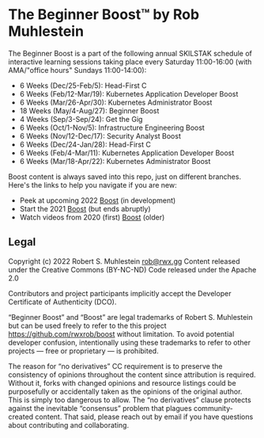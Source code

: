 # The Beginner Boost™ by Rob Muhlestein

The Beginner Boost is a part of the following annual SKILSTAK schedule
of interactive learning sessions taking place every Saturday
11:00-16:00 (with AMA/"office hours" Sundays 11:00-14:00):

* 6  Weeks (Dec/25-Feb/5):  Head-First C
* 6  Weeks (Feb/12-Mar/19): Kubernetes Application Developer Boost
* 6  Weeks (Mar/26-Apr/30): Kubernetes Administrator Boost
* 18 Weeks (May/4-Aug/27):  Beginner Boost 
* 4  Weeks (Sep/3-Sep/24):  Get the Gig 
* 6  Weeks (Oct/1-Nov/5):   Infrastructure Engineering Boost
* 6  Weeks (Nov/12-Dec/17): Security Analyst Boost
* 6  Weeks (Dec/24-Jan/28): Head-First C
* 6  Weeks (Feb/4-Mar/11):  Kubernetes Application Developer Boost
* 6  Weeks (Mar/18-Apr/22): Kubernetes Administrator Boost

Boost content is always saved into this repo, just on different
branches. Here's the links to help you navigate if you are new:

* Peek at upcoming 2022 [Boost][2022] (in development)
* Start the 2021 [Boost][2021] (but ends abruptly)
* Watch videos from 2020 (first) [Boost][2020] (older)

[2022]: <https://github.com/rwxrob/boost/tree/2022>
[2021]: <https://github.com/rwxrob/boost/tree/old-20210722>
[2020]: <https://youtu.be/CI-FE2bKr7c>

## Legal

Copyright (c) 2022 Robert S. Muhlestein <rob@rwx.gg>
Content released under the Creative Commons (BY-NC-ND)
Code released under the Apache 2.0

Contributors and project participants implicitly accept the Developer
Certificate of Authenticity (DCO).

“Beginner Boost” and “Boost” are legal trademarks of Robert S.
Muhlestein but can be used freely to refer to the this project
https://github.com/rwxrob/boost without limitation. To avoid potential
developer confusion, intentionally using these trademarks to refer to
other projects — free or proprietary — is prohibited.

The reason for “no derivatives” CC requirement is to preserve the
consistency of opinions throughout the content since attribution is
required. Without it, forks with changed opinions and resource listings
could be purposefully or accidentally taken as the opinions of the
original author. This is simply too dangerous to allow. The “no
derivatives” clause protects against the inevitable “consensus” problem
that plagues community-created content. That said, please reach out by
email if you have questions about contributing and collaborating.
